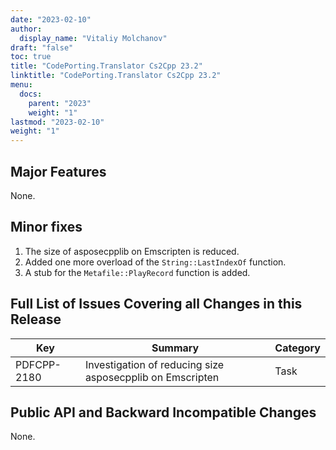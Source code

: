 ```yaml
---
date: "2023-02-10"
author:
  display_name: "Vitaliy Molchanov"
draft: "false"
toc: true
title: "CodePorting.Translator Cs2Cpp 23.2"
linktitle: "CodePorting.Translator Cs2Cpp 23.2"
menu:
  docs:
    parent: "2023"
    weight: "1"
lastmod: "2023-02-10"
weight: "1"
---
```


## Major Features ##

None.

## Minor fixes ##

1. The size of asposecpplib on Emscripten is reduced.
1. Added one more overload of the `String::LastIndexOf` function.
1. A stub for the `Metafile::PlayRecord` function is added.

## Full List of Issues Covering all Changes in this Release ##

| Key | Summary | Category |
| --- | --- | --- |
| PDFCPP-2180 | Investigation of reducing size asposecpplib on Emscripten | Task |

## Public API and Backward Incompatible Changes ##

None.
